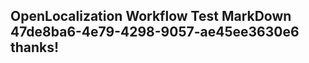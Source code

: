 <properties
ms.topic="hero-topic1"
ms.test1="hero-topic"
ms.test2="test"/>

## OpenLocalization Workflow Test MarkDown 47de8ba6-4e79-4298-9057-ae45ee3630e6 thanks!
